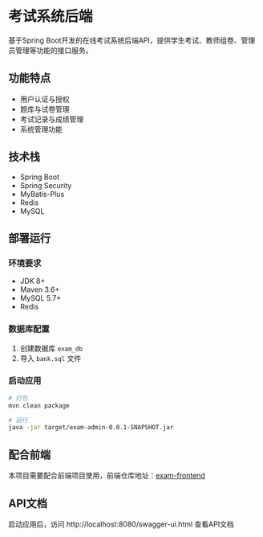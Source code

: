 # 考试系统后端

基于Spring Boot开发的在线考试系统后端API，提供学生考试、教师组卷、管理员管理等功能的接口服务。

## 功能特点

- 用户认证与授权
- 题库与试卷管理
- 考试记录与成绩管理
- 系统管理功能

## 技术栈

- Spring Boot
- Spring Security
- MyBatis-Plus
- Redis
- MySQL

## 部署运行

### 环境要求
- JDK 8+
- Maven 3.6+
- MySQL 5.7+
- Redis

### 数据库配置
1. 创建数据库 `exam_db`
2. 导入 `bank.sql` 文件

### 启动应用
```bash
# 打包
mvn clean package

# 运行
java -jar target/exam-admin-0.0.1-SNAPSHOT.jar
```

## 配合前端

本项目需要配合前端项目使用，前端仓库地址：[exam-frontend](https://github.com/zkn688/exam-frontend)

## API文档

启动应用后，访问 http://localhost:8080/swagger-ui.html 查看API文档 